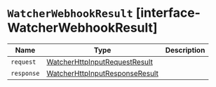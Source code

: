 # `WatcherWebhookResult` [interface-WatcherWebhookResult]

| Name | Type | Description |
| - | - | - |
| `request` | [WatcherHttpInputRequestResult](./WatcherHttpInputRequestResult.md) | &nbsp; |
| `response` | [WatcherHttpInputResponseResult](./WatcherHttpInputResponseResult.md) | &nbsp; |
